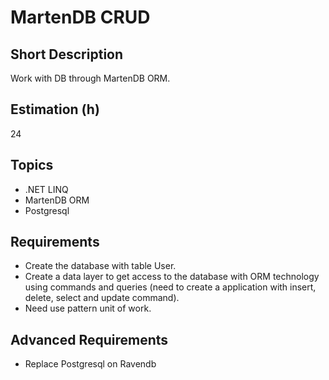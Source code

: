 # MartenDB CRUD

## Short Description

Work with DB through MartenDB ORM.

## Estimation (h)

24

## Topics

* .NET LINQ
* MartenDB ORM
* Postgresql

## Requirements

* Create the database with table User.
* Create a data layer to get access to the database with ORM technology using commands and queries (need to create a
  application with insert, delete, select and update command).
* Need use pattern unit of work.

## Advanced Requirements

* Replace Postgresql on Ravendb
